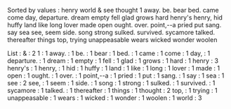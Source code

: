 Sorted by values :
henry world & see thought 1 away. be. bear bed. came come day, departure. dream empty fell glad grows hard henry's henry, hid huffy land like long lover made open ought. over. point,--a pried put sang. say sea see, seem side. song strong sulked. survived. sycamore talked. thereafter things top, trying unappeasable wears wicked wonder woolen 

List :
& : 2
1 : 1
away. : 1
be. : 1
bear : 1
bed. : 1
came : 1
come : 1
day, : 1
departure. : 1
dream : 1
empty : 1
fell : 1
glad : 1
grows : 1
hard : 1
henry : 3
henry's : 1
henry, : 1
hid : 1
huffy : 1
land : 1
like : 1
long : 1
lover : 1
made : 1
open : 1
ought. : 1
over. : 1
point,--a : 1
pried : 1
put : 1
sang. : 1
say : 1
sea : 1
see : 2
see, : 1
seem : 1
side. : 1
song : 1
strong : 1
sulked. : 1
survived. : 1
sycamore : 1
talked. : 1
thereafter : 1
things : 1
thought : 2
top, : 1
trying : 1
unappeasable : 1
wears : 1
wicked : 1
wonder : 1
woolen : 1
world : 3
